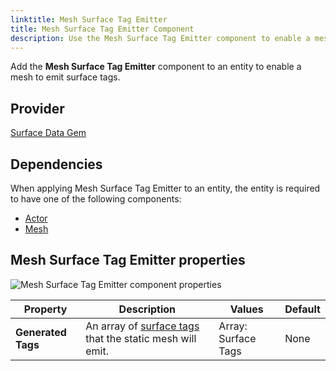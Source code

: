 ```yaml
---
linktitle: Mesh Surface Tag Emitter
title: Mesh Surface Tag Emitter Component
description: Use the Mesh Surface Tag Emitter component to enable a mesh to emit surface tags in your Open 3D Engine (O3DE) level.
---
```


Add the **Mesh Surface Tag Emitter** component to an entity to enable a mesh to emit surface tags.

## Provider

[Surface Data Gem](/docs/user-guide/gems/reference/environment/surface-data)

## Dependencies

When applying Mesh Surface Tag Emitter to an entity, the entity is required to have one of the following components:

- [Actor](../animation/actor)
- [Mesh](../atom/mesh)

## Mesh Surface Tag Emitter properties

![Mesh Surface Tag Emitter component properties](/images/user-guide/components/reference/surface-data/mesh-surface-tag-emitter-component.png)

| Property | Description | Values | Default |
|-|-|-|-|
| **Generated Tags** | An array of [surface tags](/docs/user-guide/gems/reference/environment/surface-data) that the static mesh will emit. | Array: Surface Tags | None |
